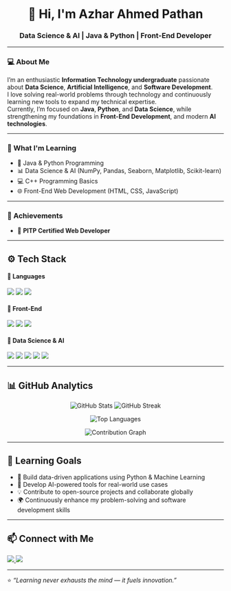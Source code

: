 <h1 align="center">👋 Hi, I'm Azhar Ahmed Pathan </h1>

<h3 align="center">Data Science & AI | Java & Python | Front-End Developer</h3>  

---

### 💻 About Me  
I’m an enthusiastic **Information Technology undergraduate** passionate about **Data Science**, **Artificial Intelligence**, and **Software Development**.  
I love solving real-world problems through technology and continuously learning new tools to expand my technical expertise.  
Currently, I’m focused on **Java**, **Python**, and **Data Science**, while strengthening my foundations in **Front-End Development**, and modern **AI technologies**.  

---

### 🧠 What I'm Learning  
- 🌱 Java & Python Programming  
- 📊 Data Science & AI (NumPy, Pandas, Seaborn, Matplotlib, Scikit-learn)  
- 💻 C++ Programming Basics  
- 🌐 Front-End Web Development (HTML, CSS, JavaScript)

---

### 🏅 Achievements  
- 🥇 **PITP Certified Web Developer**

---

## ⚙️ Tech Stack  

#### 🧩 Languages  
<p>
  <img src="https://img.shields.io/badge/Java-%23ED8B00.svg?style=for-the-badge&logo=openjdk&logoColor=white" />
  <img src="https://img.shields.io/badge/Python-3776AB.svg?style=for-the-badge&logo=python&logoColor=white" />
  <img src="https://img.shields.io/badge/C%2B%2B-00599C.svg?style=for-the-badge&logo=c%2B%2B&logoColor=white" />
</p>

#### 🎨 Front-End  
<p>
  <img src="https://img.shields.io/badge/HTML5-E34F26.svg?style=for-the-badge&logo=html5&logoColor=white" />
  <img src="https://img.shields.io/badge/CSS3-1572B6.svg?style=for-the-badge&logo=css3&logoColor=white" />
  <img src="https://img.shields.io/badge/JavaScript-F7DF1E.svg?style=for-the-badge&logo=javascript&logoColor=black" />
</p>

#### 🤖 Data Science & AI  
<p>
  <img src="https://img.shields.io/badge/NumPy-013243.svg?style=for-the-badge&logo=numpy&logoColor=white" />
  <img src="https://img.shields.io/badge/Pandas-150458.svg?style=for-the-badge&logo=pandas&logoColor=white" />
  <img src="https://img.shields.io/badge/Seaborn-0099CC.svg?style=for-the-badge&logoColor=white" />
  <img src="https://img.shields.io/badge/Matplotlib-11557C.svg?style=for-the-badge&logo=plotly&logoColor=white" />
  <img src="https://img.shields.io/badge/Scikit--learn-F7931E.svg?style=for-the-badge&logo=scikit-learn&logoColor=white" />
</p>

---

## 📊 GitHub Analytics  

<p align="center">
  <!-- Overall GitHub Stats -->
  <img src="https://github-readme-stats.vercel.app/api?username=azharahmedyzp&show_icons=true&count_private=true&theme=radical&hide_title=false&include_all_commits=true" alt="GitHub Stats" />

  <!-- GitHub Streak Stats -->
  <img src="https://github-readme-streak-stats.herokuapp.com/?user=azharahmedyzp&theme=radical" alt="GitHub Streak" />
</p>

<p align="center">
  <!-- Top Languages -->
  <img src="https://github-readme-stats.vercel.app/api/top-langs/?username=azharahmedyzp&layout=compact&theme=radical&langs_count=8" alt="Top Languages" />
</p>

<p align="center">
  <!-- GitHub Contribution Graph -->
  <img src="https://activity-graph.herokuapp.com/graph?username=azharahmedyzp&theme=react-dark&hide_border=true&area=true" alt="Contribution Graph" />
</p>

---

## 🎯 Learning Goals  
- 🚀 Build data-driven applications using Python & Machine Learning  
- 🧠 Develop AI-powered tools for real-world use cases  
- 💡 Contribute to open-source projects and collaborate globally  
- 🌍 Continuously enhance my problem-solving and software development skills  

---

## 📫 Connect with Me  
<p>
  <a href="https://www.linkedin.com/in/azharahmedyzp/">
    <img src="https://img.shields.io/badge/LinkedIn-%230A66C2.svg?style=for-the-badge&logo=linkedin&logoColor=white" />
  </a>
  <a href="mailto:azharahmedyzp@gmail.com">
    <img src="https://img.shields.io/badge/Email-D14836.svg?style=for-the-badge&logo=gmail&logoColor=white" />
  </a>
</p>

---

⭐ *“Learning never exhausts the mind — it fuels innovation.”*
